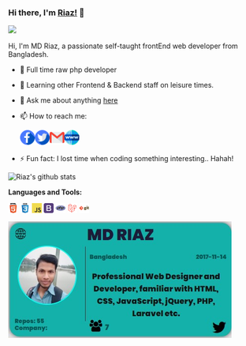 ### Hi there, I'm [Riaz!](https://md-riaz.github.io) 👋   
<img src="https://visitor-badge.glitch.me/badge?page_id=md-riaz.visitor-badge">

Hi, I'm MD Riaz, a passionate self-taught frontEnd web developer from Bangladesh.


- 🔭 Full time raw php developer
- 🌱 Learning other Frontend & Backend staff on leisure times.
- 💬 Ask me about anything [here](https://github.com/md-riaz/md-riaz/issues)
- 📫 How to reach me:

    <a href="https://www.facebook.com/mdriazwd">
  <img  align="left" alt="MD Riaz | Facebook" width="30" src="https://raw.githubusercontent.com/md-riaz/md-riaz/2c036120117239c13e6617112e97efc6b704bea0/assets/facebook.svg" /></a>

    <a href="https://twitter.com/mdriaz_wd">
  <img  align="left" alt="MD Riaz | Twitter" width="30" src="https://raw.githubusercontent.com/md-riaz/md-riaz/f76feb2b446423b9299fbfdb9a3299b352f176aa/assets/twitter.svg" /></a>

    <a href="mailto:mdriazwd@gmail.com">
  <img  align="left" alt="MD Riaz | Gmail" width="30" src="https://raw.githubusercontent.com/md-riaz/md-riaz/70ff6b5cd7e107229d21c2f90de18f66e74c7857/assets/gmail.svg" /></a>

    <a href="https://mdriaz.ml/">
  <img  align="left" alt="MD Riaz | site" width="30" src="https://raw.githubusercontent.com/md-riaz/md-riaz/53432377bf7f41379707df1ac9e38c977dd70d44/assets/www.svg" /></a>

<br />
<br />

- ⚡ Fun fact: I lost time when coding something interesting.. Hahah!


![Riaz's github stats](https://github-readme-stats.vercel.app/api?username=md-riaz&show_icons=true&title_color=fff&icon_color=79ff97&text_color=9f9f9f&bg_color=151515)

**Languages and Tools:**  

<code><img height="20" src="https://raw.githubusercontent.com/github/explore/80688e429a7d4ef2fca1e82350fe8e3517d3494d/topics/html/html.png"></code>
<code><img height="20" src="https://raw.githubusercontent.com/github/explore/80688e429a7d4ef2fca1e82350fe8e3517d3494d/topics/css/css.png"></code>
<code><img height="20" src="https://raw.githubusercontent.com/github/explore/80688e429a7d4ef2fca1e82350fe8e3517d3494d/topics/javascript/javascript.png"></code>
<code><img height="20" src="https://raw.githubusercontent.com/github/explore/80688e429a7d4ef2fca1e82350fe8e3517d3494d/topics/bootstrap/bootstrap.png"></code>
<code><img height="20" src="https://raw.githubusercontent.com/github/explore/ccc16358ac4530c6a69b1b80c7223cd2744dea83/topics/php/php.png"></code>
<code><img height="20" src="https://raw.githubusercontent.com/github/explore/56a826d05cf762b2b50ecbe7d492a839b04f3fbf/topics/laravel/laravel.png"></code>
<code><img height="20" src="https://raw.githubusercontent.com/github/explore/80688e429a7d4ef2fca1e82350fe8e3517d3494d/topics/git/git.png"></code>

<img  align="left" alt="MD Riaz | card" src="https://raw.githubusercontent.com/md-riaz/md-riaz/master/assets/card.jpg" />
